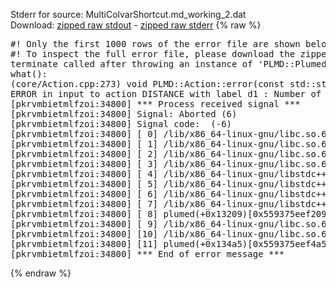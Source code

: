Stderr for source:  MultiColvarShortcut.md_working_2.dat   
Download: [zipped raw stdout](MultiColvarShortcut.md_working_2.dat.plumed.stdout.txt.zip) - [zipped raw stderr](MultiColvarShortcut.md_working_2.dat.plumed.stderr.txt.zip) 
{% raw %}
<pre>
#! Only the first 1000 rows of the error file are shown below
#! To inspect the full error file, please download the zipped raw stderr file above
terminate called after throwing an instance of 'PLMD::Plumed::ExceptionError'
what():
(core/Action.cpp:273) void PLMD::Action::error(const std::string&) const
ERROR in input to action DISTANCE with label d1 : Number of specified atoms should be 2
[pkrvmbietmlfzoi:34800] *** Process received signal ***
[pkrvmbietmlfzoi:34800] Signal: Aborted (6)
[pkrvmbietmlfzoi:34800] Signal code:  (-6)
[pkrvmbietmlfzoi:34800] [ 0] /lib/x86_64-linux-gnu/libc.so.6(+0x45330)[0x7fa7c6e45330]
[pkrvmbietmlfzoi:34800] [ 1] /lib/x86_64-linux-gnu/libc.so.6(pthread_kill+0x11c)[0x7fa7c6e9eb2c]
[pkrvmbietmlfzoi:34800] [ 2] /lib/x86_64-linux-gnu/libc.so.6(gsignal+0x1e)[0x7fa7c6e4527e]
[pkrvmbietmlfzoi:34800] [ 3] /lib/x86_64-linux-gnu/libc.so.6(abort+0xdf)[0x7fa7c6e288ff]
[pkrvmbietmlfzoi:34800] [ 4] /lib/x86_64-linux-gnu/libstdc++.so.6(+0xa5ff5)[0x7fa7c72a5ff5]
[pkrvmbietmlfzoi:34800] [ 5] /lib/x86_64-linux-gnu/libstdc++.so.6(+0xbb0da)[0x7fa7c72bb0da]
[pkrvmbietmlfzoi:34800] [ 6] /lib/x86_64-linux-gnu/libstdc++.so.6(_ZSt10unexpectedv+0x0)[0x7fa7c72a5a55]
[pkrvmbietmlfzoi:34800] [ 7] /lib/x86_64-linux-gnu/libstdc++.so.6(+0xa5a6f)[0x7fa7c72a5a6f]
[pkrvmbietmlfzoi:34800] [ 8] plumed(+0x13209)[0x559375eef209]
[pkrvmbietmlfzoi:34800] [ 9] /lib/x86_64-linux-gnu/libc.so.6(+0x2a1ca)[0x7fa7c6e2a1ca]
[pkrvmbietmlfzoi:34800] [10] /lib/x86_64-linux-gnu/libc.so.6(__libc_start_main+0x8b)[0x7fa7c6e2a28b]
[pkrvmbietmlfzoi:34800] [11] plumed(+0x134a5)[0x559375eef4a5]
[pkrvmbietmlfzoi:34800] *** End of error message ***
</pre>
{% endraw %}
